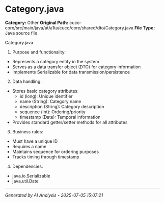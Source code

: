# Category.java

**Category:** Other
**Original Path:** cuco-core/src/main/java/at/a1ta/cuco/core/shared/dto/Category.java
**File Type:** Java source file

Category.java

1. Purpose and functionality:
- Represents a category entity in the system
- Serves as a data transfer object (DTO) for category information
- Implements Serializable for data transmission/persistence

2. Data handling:
- Stores basic category attributes:
  * id (long): Unique identifier
  * name (String): Category name
  * description (String): Category description
  * sequence (int): Ordering/priority
  * timestamp (Date): Temporal information
- Provides standard getter/setter methods for all attributes

3. Business rules:
- Must have a unique ID
- Requires a name
- Maintains sequence for ordering purposes
- Tracks timing through timestamp

4. Dependencies:
- java.io.Serializable
- java.util.Date

---
*Generated by AI Analysis - 2025-07-05 15:07:21*
